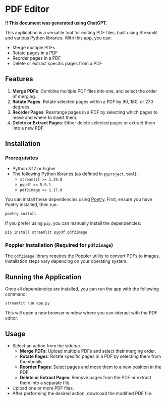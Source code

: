 # PDF Editor

**!! This document was generated using ChatGPT.**

This application is a versatile tool for editing PDF files, built using Streamlit and various Python libraries. With this app, you can:

- Merge multiple PDFs
- Rotate pages in a PDF
- Reorder pages in a PDF
- Delete or extract specific pages from a PDF

## Features

1. **Merge PDFs**: Combine multiple PDF files into one, and select the order of merging.
2. **Rotate Pages**: Rotate selected pages within a PDF by 90, 180, or 270 degrees.
3. **Reorder Pages**: Rearrange pages in a PDF by selecting which pages to move and where to insert them.
4. **Delete or Extract Pages**: Either delete selected pages or extract them into a new PDF.

## Installation

### Prerequisites

- Python 3.12 or higher
- The following Python libraries (as defined in `pyproject.toml`):
  - `streamlit >= 1.39.0`
  - `pypdf >= 5.0.1`
  - `pdf2image >= 1.17.0`

You can install these dependencies using [Poetry](https://python-poetry.org/). First, ensure you have Poetry installed, then run:

```bash
poetry install
```

If you prefer using `pip`, you can manually install the dependencies:

```bash
pip install streamlit pypdf pdf2image
```

### Poppler Installation (Required for `pdf2image`)

The `pdf2image` library requires the Poppler utility to convert PDFs to images. Installation steps vary depending on your operating system.

## Running the Application

Once all dependencies are installed, you can run the app with the following command:

```bash
streamlit run app.py
```

This will open a new browser window where you can interact with the PDF editor.

## Usage

- Select an action from the sidebar:
  - **Merge PDFs**: Upload multiple PDFs and select their merging order.
  - **Rotate Pages**: Rotate specific pages in a PDF by selecting them from thumbnails.
  - **Reorder Pages**: Select pages and move them to a new position in the PDF.
  - **Delete or Extract Pages**: Remove pages from the PDF or extract them into a separate file.
- Upload one or more PDF files.
- After performing the desired action, download the modified PDF file.
